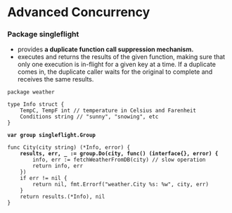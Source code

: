 # Advanced Concurrency

### Package singleflight <a href="#package-singleflight" id="package-singleflight"></a>

* provides **a duplicate function call suppression mechanism.**
* executes and returns the results of the given function, making sure that only one execution is in-flight for a given key at a time. If a duplicate comes in, the duplicate caller waits for the original to complete and receives the same results.

<pre class="language-go" data-line-numbers><code class="lang-go">package weather

type Info struct {
    TempC, TempF int // temperature in Celsius and Farenheit
    Conditions string // "sunny", "snowing", etc
}

<strong>var group singleflight.Group
</strong>
func City(city string) (*Info, error) {
<strong>    results, err, _ := group.Do(city, func() (interface{}, error) {
</strong>        info, err := fetchWeatherFromDB(city) // slow operation
        return info, err
    })
    if err != nil {
        return nil, fmt.Errorf("weather.City %s: %w", city, err)
    }
    return results.(*Info), nil
}
</code></pre>



